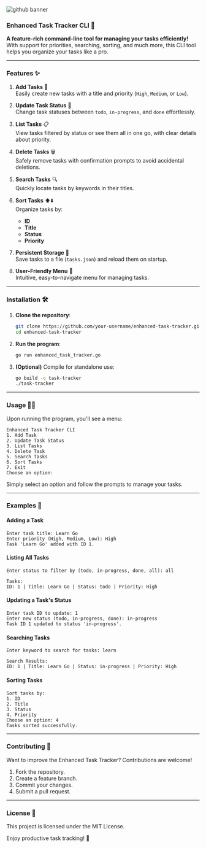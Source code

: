 ![github banner](https://github.com/user-attachments/assets/2fb6a32e-b0e7-49bd-a3a9-554affbd3d0d)

### Enhanced Task Tracker CLI 🚀  
**A feature-rich command-line tool for managing your tasks efficiently!**  
With support for priorities, searching, sorting, and much more, this CLI tool helps you organize your tasks like a pro. 

---

### Features ✨  
1. **Add Tasks** 📝  
   Easily create new tasks with a title and priority (`High`, `Medium`, or `Low`).  
   
2. **Update Task Status** 🔄  
   Change task statuses between `todo`, `in-progress`, and `done` effortlessly.  

3. **List Tasks** 📋  
   View tasks filtered by status or see them all in one go, with clear details about priority.  

4. **Delete Tasks** 🗑️  
   Safely remove tasks with confirmation prompts to avoid accidental deletions.  

5. **Search Tasks** 🔍  
   Quickly locate tasks by keywords in their titles.  

6. **Sort Tasks** ⬆️⬇️  
   Organize tasks by:
   - **ID**
   - **Title**
   - **Status**
   - **Priority**  

7. **Persistent Storage** 💾  
   Save tasks to a file (`tasks.json`) and reload them on startup.  

8. **User-Friendly Menu** 🎯  
   Intuitive, easy-to-navigate menu for managing tasks.  

---

### Installation 🛠️  

1. **Clone the repository**:  
   ```bash
   git clone https://github.com/your-username/enhanced-task-tracker.git
   cd enhanced-task-tracker
   ```

2. **Run the program**:  
   ```bash
   go run enhanced_task_tracker.go
   ```

3. **(Optional)** Compile for standalone use:  
   ```bash
   go build -o task-tracker
   ./task-tracker
   ```

---

### Usage 🧑‍💻  

Upon running the program, you'll see a menu:  

```text
Enhanced Task Tracker CLI
1. Add Task
2. Update Task Status
3. List Tasks
4. Delete Task
5. Search Tasks
6. Sort Tasks
7. Exit
Choose an option:
```

Simply select an option and follow the prompts to manage your tasks.  

---

### Examples 🌟  

#### Adding a Task  
```text
Enter task title: Learn Go
Enter priority (High, Medium, Low): High
Task 'Learn Go' added with ID 1.
```

#### Listing All Tasks  
```text
Enter status to filter by (todo, in-progress, done, all): all

Tasks:
ID: 1 | Title: Learn Go | Status: todo | Priority: High
```

#### Updating a Task's Status  
```text
Enter task ID to update: 1
Enter new status (todo, in-progress, done): in-progress
Task ID 1 updated to status 'in-progress'.
```

#### Searching Tasks  
```text
Enter keyword to search for tasks: learn

Search Results:
ID: 1 | Title: Learn Go | Status: in-progress | Priority: High
```

#### Sorting Tasks  
```text
Sort tasks by:
1. ID
2. Title
3. Status
4. Priority
Choose an option: 4
Tasks sorted successfully.
```

---

### Contributing 🤝  

Want to improve the Enhanced Task Tracker? Contributions are welcome!  

1. Fork the repository.  
2. Create a feature branch.  
3. Commit your changes.  
4. Submit a pull request.  

---

### License 📜  
This project is licensed under the MIT License.  

Enjoy productive task tracking! 🎉
